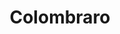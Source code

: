 ---
title: "Colombraro"
url: /ciudad-autonoma-de-buenos-aires/colombraro-cosquin/
shop: menaje del hogar
---